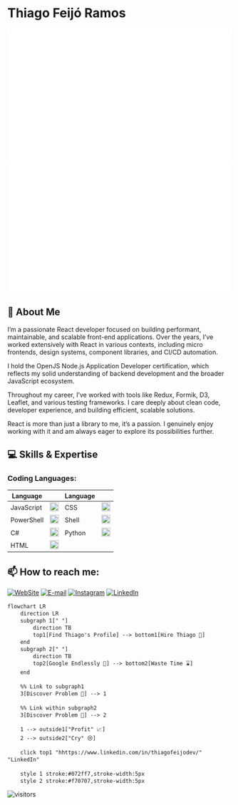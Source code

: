 # Thiago Feijó Ramos

<a href="https://github.com/thiagofeijodev/thiagofeijodev">
  <img src="https://github.com/thiagofeijodev/thiagofeijodev/blob/main/assets/overview.svg#gh-dark-mode-only" />
  <img src="https://github.com/thiagofeijodev/thiagofeijodev/blob/main/assets/languages.svg#gh-dark-mode-only" />
</a>


## 🚀 About Me
I’m a passionate React developer focused on building performant, maintainable, and scalable front-end applications. Over the years, I’ve worked extensively with React in various contexts, including micro frontends, design systems, component libraries, and CI/CD automation.

I hold the OpenJS Node.js Application Developer certification, which reflects my solid understanding of backend development and the broader JavaScript ecosystem.

Throughout my career, I’ve worked with tools like Redux, Formik, D3, Leaflet, and various testing frameworks. I care deeply about clean code, developer experience, and building efficient, scalable solutions.

React is more than just a library to me, it’s a passion. I genuinely enjoy working with it and am always eager to explore its possibilities further.

## 💻 Skills & Expertise

### Coding Languages:
| Language   |                                                                                                                | Language   |                                                                                                               |
|-------------|--------------------------------------------------------------------------------------------------------------------|--------------|----------------------------------------------------------------------------------------------------------------------|
|JavaScript| <img src="https://github.com/user-attachments/assets/fc57837b-873e-4f28-a1af-d9a3c9d82888" width="20" height="20"> |CSS| <img src="https://github.com/user-attachments/assets/fff8dec7-001b-40a9-b1d7-9222edaecd08" width="20" height="20">| 
|PowerShell| <img src="https://github.com/user-attachments/assets/de771f23-75b2-4a37-89ee-dbb273804857" width="20" height="20"> |Shell| <img src="https://github.com/user-attachments/assets/136a1460-372b-41db-8fda-e93de130ae94" width="20" height="20">|
|C#| <img src="https://github.com/user-attachments/assets/1b8ac9b8-0245-43fb-9775-f332fd0e60bd" width="20" height="20"> |Python| <img src="https://github.com/user-attachments/assets/5ff68630-fb3a-4f6a-ba48-1c5b13ad3310" width="20" height="20">|
|HTML| <img src="https://github.com/user-attachments/assets/c0785a3f-5027-4808-bfca-ab1b99c6d7cd" width="20" height="20">|

## 📫 How to reach me:

[![WebSite](https://img.shields.io/website?url=https%3A%2F%2Ffeijo.dev&up_message=Visit%20my%20website&up_color=blue&style=for-the-badge)](https://feijo.dev)
[![E-mail](https://img.shields.io/badge/-Email-000?style=for-the-badge&logo=microsoft-outlook&logoColor=E94D5F)](thiago@feijo.dev)
[![Instagram](https://img.shields.io/badge/Instagram-%23E4405F.svg?style=for-the-badge&logo=Instagram&logoColor=white)](https://www.instagram.com/thiagofeijodev/)
[![LinkedIn](https://img.shields.io/badge/-LinkedIn-%230077B5?style=for-the-badge&logo=linkedin&logoColor=white)](https://www.linkedin.com/in/thiagofeijodev/)


```mermaid
flowchart LR
    direction LR
    subgraph 1[" "]
        direction TB
        top1[Find Thiago's Profile] --> bottom1[Hire Thiago 🤝]
    end
    subgraph 2[" "]
        direction TB
        top2[Google Endlessly 🔎] --> bottom2[Waste Time ⌛]
    end

    %% Link to subgraph1
    3[Discover Problem 🐛] --> 1

    %% Link within subgraph2
    3[Discover Problem 🐛] --> 2

    1 --> outside1["Profit" 📈]
    2 --> outside2["Cry" 😢]

    click top1 "hhttps://www.linkedin.com/in/thiagofeijodev/" "LinkedIn"

    style 1 stroke:#072ff7,stroke-width:5px
    style 2 stroke:#f70707,stroke-width:5px
```

<img src="https://visitor-badge.laobi.icu/badge?page_id=thiagofeijodev.thiagofeijodev" alt="visitors">

